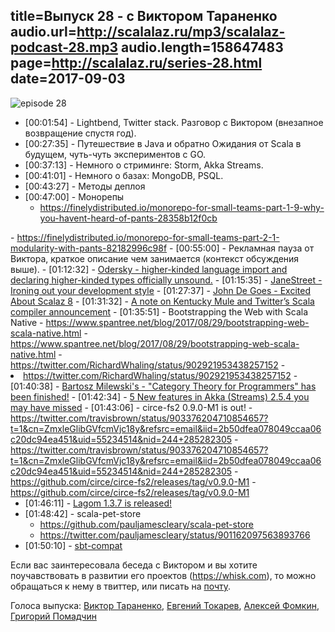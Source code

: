 title=Выпуск 28 - с Виктором Тараненко
audio.url=http://scalalaz.ru/mp3/scalalaz-podcast-28.mp3
audio.length=158647483
page=http://scalalaz.ru/series-28.html
date=2017-09-03
----
![episode 28](img/episode28.jpg)

- <span>[00:01:54]</span> - Lightbend, Twitter stack. Разговор с Виктором (внезапное возвращение спустя год).
- <span>[00:27:35]</span> - Путешествие в Java и обратно Ожидания от Scala в будущем, чуть-чуть экспериментов с GO.
- <span>[00:37:13]</span> - Немного о стриминге: Storm, Akka Streams.
- <span>[00:41:01]</span> - Немного о базах: MongoDB, PSQL.
- <span>[00:43:27]</span> - Методы деплоя
- <span>[00:47:00]</span> - Монорепы
    - <a href="https://finelydistributed.io/monorepo-for-small-teams-part-1-9-why-you-havent-heard-of-pants-28358b12f0cb
">https://finelydistributed.io/monorepo-for-small-teams-part-1-9-why-you-havent-heard-of-pants-28358b12f0cb
</a>
    - <a href="https://finelydistributed.io/monorepo-for-small-teams-part-2-1-modularity-with-pants-82182996c98f">https://finelydistributed.io/monorepo-for-small-teams-part-2-1-modularity-with-pants-82182996c98f</a>
- <span>[00:55:00]</span> - Рекламная пауза от Виктора, краткое описание чем занимается (контекст обсуждения выше).
- <span>[01:12:32]</span> - <a href="https://github.com/lampepfl/dotty/issues/2887">Odersky - higher-kinded language import and declaring higher-kinded types officially unsound.</a>
- <span>[01:15:35]</span> - <a href="https://blog.janestreet.com/ironing-out-your-development-style/">JaneStreet - Ironing out your development style</a>
- <span>[01:27:37]</span> - <a href="http://degoes.net/articles/scalaz8-is-the-future">John De Goes - Excited About Scalaz 8</a>
- <span>[01:31:32]</span> - <a href="https://medium.com/@gkossakowski/a-note-on-kentucky-mule-and-twitters-scala-compiler-announcement-3294b5baf2ea">A note on Kentucky Mule and Twitter&rsquo;s Scala compiler announcement</a>
- <span>[01:35:51]</span> - Bootstrapping the Web with Scala Native
    - <a href="https://www.spantree.net/blog/2017/08/29/bootstrapping-web-scala-native.html">https://www.spantree.net/blog/2017/08/29/bootstrapping-web-scala-native.html</a>
    - <a href="https://www.spantree.net/blog/2017/08/29/bootstrapping-web-scala-native.html">https://www.spantree.net/blog/2017/08/29/bootstrapping-web-scala-native.html</a>
    - <a href="https://twitter.com/RichardWhaling/status/902921953438257152">https://twitter.com/RichardWhaling/status/902921953438257152</a>
    - <li><a href="https://twitter.com/RichardWhaling/status/902921953438257152">https://twitter.com/RichardWhaling/status/902921953438257152</a>
- <span>[01:40:38]</span> - <a href="https://www.reddit.com/r/haskell/comments/6x7ms0/category_theory_for_programmers_has_been_finished/">Bartosz Milewski's - &quot;Category Theory for Programmers&quot; has been finished!</a>
- <span>[01:42:34]</span> - <a href="https://softwaremill.com/akka-2.5.4-features/">5 New features in Akka (Streams) 2.5.4 you may have missed</a>
- <span>[01:43:06]</span> - circe-fs2 0.9.0-M1 is out!
    - <a href="https://twitter.com/travisbrown/status/903376204710854657?t=1&cn=ZmxleGlibGVfcmVjc18y&refsrc=email&iid=2b50dfea078049ccaa06c20dc94ea451&uid=55234514&nid=244+285282305">https://twitter.com/travisbrown/status/903376204710854657?t=1&cn=ZmxleGlibGVfcmVjc18y&refsrc=email&iid=2b50dfea078049ccaa06c20dc94ea451&uid=55234514&nid=244+285282305</a>
    - <a href="https://twitter.com/travisbrown/status/903376204710854657?t=1&cn=ZmxleGlibGVfcmVjc18y&refsrc=email&iid=2b50dfea078049ccaa06c20dc94ea451&uid=55234514&nid=244+285282305">https://twitter.com/travisbrown/status/903376204710854657?t=1&cn=ZmxleGlibGVfcmVjc18y&refsrc=email&iid=2b50dfea078049ccaa06c20dc94ea451&uid=55234514&nid=244+285282305</a>
    - <a href="https://github.com/circe/circe-fs2/releases/tag/v0.9.0-M1">https://github.com/circe/circe-fs2/releases/tag/v0.9.0-M1</a>
    - <a href="https://github.com/circe/circe-fs2/releases/tag/v0.9.0-M1">https://github.com/circe/circe-fs2/releases/tag/v0.9.0-M1</a>

- <span>[01:46:11]</span> - <a href="https://www.lagomframework.com/blog/lagom-1-3-7.html">Lagom 1.3.7 is released!</a>
- <span>[01:48:42]</span> - scala-pet-store
    - <a href="https://github.com/pauljamescleary/scala-pet-store">https://github.com/pauljamescleary/scala-pet-store</a>
    - <a href="https://twitter.com/pauljamescleary/status/901162097563893766">https://twitter.com/pauljamescleary/status/901162097563893766</a>
- <span> [01:50:10]</span> - <a href="https://github.com/dwijnand/sbt-compat">sbt-compat</a>

Если вас заинтересовала беседа с Виктором и вы хотите поучавствовать в развитии его проектов (<a href="https://whisk.com" target="_blank">https://whisk.com</a>), то можно обращаться к нему в твиттер, или писать на <a href="mailto:viktor@whisk.com" target="_blank">почту</a>.

Голоса выпуска: [Виктор Тараненко](https://twitter.com/viktortnk), [Евгений Токарев](http://github.com/strobe), [Алексей Фомкин](http://github.com/fomkin/korolev), [Григорий Помадчин](https://github.com/pomadchin)
